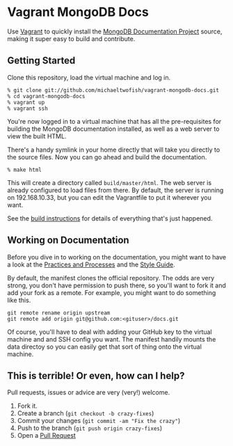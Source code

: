 Vagrant MongoDB Docs
====================

Use [Vagrant](http://www.vagrantup.com/) to quickly install the [MongoDB
Documentation Project](http://docs.mongodb.org/manual/) source, making it super
easy to build and contribute.

Getting Started
---------------

Clone this repository, load the virtual machine and log in.

```
% git clone git://github.com/michaeltwofish/vagrant-mongodb-docs.git
% cd vagrant-mongodb-docs
% vagrant up
% vagrant ssh
```

You're now logged in to a virtual machine that has all the pre-requisites for
building the MongoDB documentation installed, as well as a web server to view
the built HTML.

There's a handy symlink in your home directly that will take you directly to
the source files. Now you can go ahead and build the documentation.

```
% make html
```

This will create a directory called `build/master/html`. The web server is
already configured to load files from there. By default, the server is running
on 192.168.10.33, but you can edit the Vagrantfile to put it wherever you want.

See the [build instructions](http://docs.mongodb.org/manual/meta/build/) for
details of everything that's just happened.

Working on Documentation
------------------------

Before you dive in to working on the documentation, you might want to have a
look at the [Practices and
Processes](http://docs.mongodb.org/manual/meta/practices/) and the [Style
Guide](http://docs.mongodb.org/manual/meta/style-guide/).

By default, the manifest clones the official repository. The odds are very
strong, you don't have permission to push there, so you'll want to fork it and
add your fork as a remote. For example, you might want to do something like
this.

```
git remote rename origin upstream
git remote add origin git@github.com:<gituser>/docs.git
```

Of course, you'll have to deal with adding your GitHub key to the virtual
machine and and SSH config you want. The manifest handily mounts the data
directoy so you can easily get that sort of thing onto the virtual machine.

This is terrible! Or even, how can I help?
------------------------------------------

Pull requests, issues or advice are very (very!) welcome.

1. Fork it.
2. Create a branch (`git checkout -b crazy-fixes`)
3. Commit your changes (`git commit -am "Fix the crazy"`)
4. Push to the branch (`git push origin crazy-fixes`)
5. Open a [Pull Request][1]

[1]: http://github.com/michaeltwofish/vagrant-mongodb-docs/pulls

